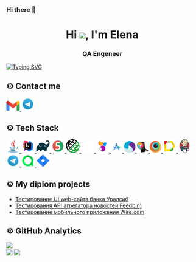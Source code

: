 ### Hi there 👋

<!--
**esilaeva/esilaeva** is a ✨ _special_ ✨ repository because its `README.md` (this file) appears on your GitHub profile.

Here are some ideas to get you started:

- 🔭 I’m currently working on ...
- 🌱 I’m currently learning ...
- 👯 I’m looking to collaborate on ...
- 🤔 I’m looking for help with ...
- 💬 Ask me about ...
- 📫 How to reach me: ...
- 😄 Pronouns: ...
- ⚡ Fun fact: ...
-->
<h1 align="center">Hi <img src="https://github.com/blackcater/blackcater/raw/main/images/Hi.gif" height="32"/>, I'm Elena</a> 
</h1>
<h3 align="center">QA Engeneer</h3>

[![Typing SVG](https://readme-typing-svg.herokuapp.com?color=%2336BCF7&lines=Automation+and+manual+testing)](https://git.io/typing-svg)

## ⚙️ Contact me
<p>
    <a href="mailto:emsilaeva@gmail.com">
        <img width="7%" title="Gmail" src="icons/Gmail_icon_(2020).png">
    </a>
    <a href="https://t.me/Piontel">
      <img width="7%" title="Telegram" src="icons/Telegram.svg">
    </a>
</p>

## ⚙️ Tech Stack

<p>
    <a href="https://www.java.com/">
      <img width="7%" title="Java" src="icons/java-original.svg">
    </a>
    <a href="https://www.jetbrains.com/">
      <img width="7%" title="IntelliJ IDEA" src="icons/Idea.svg">
    </a>
    <a href="https://gradle.org/">
      <img width="7%" title="Gradle" src="icons/gradle-plain.svg">
    </a>
    <a href="https://junit.org/junit5/">
      <img width="7%" title="JUnit5" src="icons/Junit5.svg">
    </a>
    <a href="https://rest-assured.io/">
      <img width="7%" title="JUnit5" src="icons/rest-assured.png">
    </a>
    <a href="https://github.com/">
      <img width="7%" title="GitHub" src="icons/github-mark-white.svg">
    </a>
    <a href="https://selenide.org/">
      <img width="7%" title="Selenide" src="icons/Selenide.svg">
    </a>
    <a href="https://developer.android.com/studio">
      <img width="6%" title="Android Studio" src="icons/Android_Studio.png">
    </a>
    <a href="https://appium.io/">
      <img width="6%" title="Appium" src="icons/appium.svg">
    </a>
    <a href="https://github.com/appium/appium-inspector">
      <img width="6%" title="Appium Inspector" src="icons/appium_inspector.png">
    </a>
    <a href="https://www.browserstack.com/">
      <img width="6%" title="Browserstack" src="icons/Browserstack.svg">
    </a>
    <a href="https://qameta.io/allure-report/">
      <img width="7%" title="Allure Report" src="icons/Allure.svg">
    </a>
    <a href="https://www.jenkins.io/">
      <img width="7%" title="Jenkins" src="icons/jenkins-original.svg">
    </a>
    <a href="https://telegram.org/">
      <img width="7%" title="Telegram" src="icons/Telegram.svg">
    </a>
    <a href="https://qameta.io/">
      <img width="7%" title="Allure TestOps" src="icons/Allure_TO.svg">
    </a>
    <a href="https://www.atlassian.com/software/jira">
      <img width="7%" title="Jira" src="icons/Jira.svg">
    </a>
</p>

## ⚙️ My diplom projects
- [Тестирование UI web-сайта банка Уралсиб](https://github.com/esilaeva/qa_guru_final_project_ui)
- [Тестирования API агрегатора новостей Feedbin)](https://github.com/esilaeva/qa_guru_final_project_api)
- [Тестирование мобильного приложения Wire.com](https://github.com/esilaeva/qa_guru_final_project_mobile)


## ⚙️ GitHub Analytics
![](https://github-profile-summary-cards.vercel.app/api/cards/profile-details?username=esilaeva&theme=solarized_dark)  
![](https://github-profile-summary-cards.vercel.app/api/cards/stats?username=esilaeva&theme=solarized_dark)
![](https://github-profile-summary-cards.vercel.app/api/cards/repos-per-language?username=esilaeva&theme=solarized_dark)
